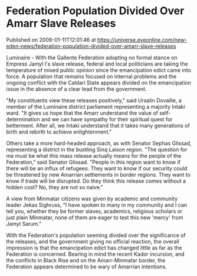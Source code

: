 # Federation Population Divided Over Amarr Slave Releases
Published on 2009-01-11T12:01:46 at https://universe.eveonline.com/new-eden-news/federation-population-divided-over-amarr-slave-releases

Luminaire - With the Gallente Federation adopting no formal stance on Empress Jamyl I's slave release, federal and local politicians are taking the temperature of mixed public opinion since the emancipation edict came into force. A population that remains focused on internal problems and the ongoing conflict with the Caldari State appears divided on the emancipation issue in the absence of a clear lead from the government.

"My constituents view these releases positively," said Ursalin Dovaille, a member of the Luminaire district parliament representing a majority Intaki ward. "It gives us hope that the Amarr understand the value of self-determination and we can have sympathy for their spiritual quest for betterment. After all, we Intaki understand that it takes many generations of birth and rebirth to achieve enlightenment."

Others take a more hard-headed approach, as with Senator Sephas Glissad, representing a district in the bustling Sinq Laison region. "The question for me must be what this mass release actually means for the people of the Federation," said Senator Glissad. "People in this region want to know if there will be an influx of refugees. They want to know if our security could be threatened by new Amarrian settlements in border regions. They want to know if trade will be disrupted. Do they think this release comes without a hidden cost? No, they are not so naive."

A view from Minmatar citizens was given by academic and community leader Jekas Sighruss, "I have spoken to many in my community and I can tell you, whether they be former slaves, academics, religious scholars or just plain Minmatar, none of them are eager to test this new 'mercy' from Jamyl Sarum."

With the Federation's population seeming divided over the significance of the releases, and the government giving no official reaction, the overall impression is that the emancipation edict has changed little as far as the Federation is concerned. Bearing in mind the recent Kador incursion, and the conflicts in Black Rise and on the Amarr-Minmatar border, the Federation appears determined to be wary of Amarrian intentions.
